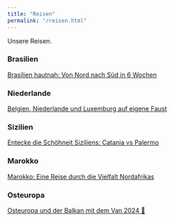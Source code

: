 ```yaml
---
title: "Reisen"
permalink: "/reisen.html"
---
```


Unsere Reisen.

### Brasilien 
<a href="{% post_url 2022-09-24-brazil %}">Brasilien hautnah: Von Nord nach Süd in 6 Wochen</a>

### Niederlande 
<a href="{% post_url 2023-02-06-benelux %}">Belgien, Niederlande und Luxemburg auf eigene Faust</a>

### Sizilien
<a href="{% post_url 2023-11-01-sicily %}">Entecke die Schöhneit Siziliens: Catania vs Palermo</a>

### Marokko 
<a href="{% post_url 2024-02-22-morocco %}">Marokko: Eine Reise durch die Vielfalt Nordafrikas</a>

### Osteuropa 
<a href="{% post_url 2024-09-24-Osteuropa-Balkan %}">Osteuropa und der Balkan mit dem Van 2024 🚌</a>

